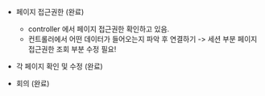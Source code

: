 - 페이지 접근권한 (완료)
	- controller 에서 페이지 접근권한 확인하고 있음. 
	- 컨트롤러에서 어떤 데이터가 들어오는지 파악 후 연결하기
	 -> 세션 부분 페이지 접근권한 조회 부분 수정 필요!


- 각 페이지 확인 및 수정 (완료)
- 회의 (완료)

